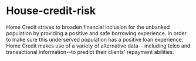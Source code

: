 # House-credit-risk

Home Credit strives to broaden financial inclusion for the unbanked population by providing a positive and safe borrowing experience.
In order to make sure this underserved population has a positive loan experience, Home Credit makes use of a variety of alternative data--
including telco and transactional information--to predict their clients' repayment abilities.
